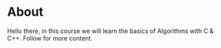 # About
Hello there, in this course we will learn the basics of Algorithms with C & C++. Follow for more content.